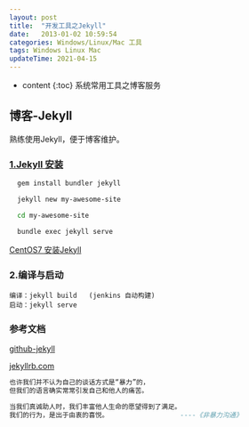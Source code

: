 ```yaml
---
layout: post
title:  "开发工具之Jekyll"
date:   2013-01-02 10:59:54
categories: Windows/Linux/Mac 工具
tags: Windows Linux Mac
updateTime: 2021-04-15
---
```


* content
{:toc}
系统常用工具之博客服务


## 博客-Jekyll

熟练使用Jekyll，便于博客维护。

### [1.Jekyll 安装](https://jekyllrb.com/)

```sh
  gem install bundler jekyll

  jekyll new my-awesome-site

  cd my-awesome-site

  bundle exec jekyll serve

```

[CentOS7 安装Jekyll](https://www.jianshu.com/p/df098f55995a)

### 2.编译与启动

	编译：jekyll build   (jenkins 自动构建)
	启动：jekyll serve



### 参考文档

[github-jekyll](https://github.com/jekyll/jekyll.git)

[jekyllrb.com](https://jekyllrb.com/)



```haskell
也许我们并不认为自己的谈话方式是“暴力”的，
但我们的语言确实常常引发自己和他人的痛苦。

当我们真诚助人时，我们丰富他人生命的愿望得到了满足。
我们的行为，是出于由衷的喜悦。                  ----《非暴力沟通》
```

